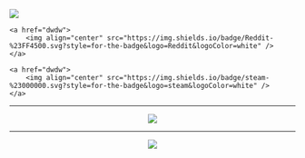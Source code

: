 <p>    
    <a href="dwdwdw">
        <img align="center" src="https://img.shields.io/badge/github-%23121011.svg?style=for-the-badge&logo=github&logoColor=white" />    
    </a>

    <a href="dwdw">
        <img align="center" src="https://img.shields.io/badge/Reddit-%23FF4500.svg?style=for-the-badge&logo=Reddit&logoColor=white" />    
    </a>

    <a href="dwdw">
        <img align="center" src="https://img.shields.io/badge/steam-%23000000.svg?style=for-the-badge&logo=steam&logoColor=white" />    
    </a>
</p>    

---

<p align="center">
    <img src="https://github-readme-stats.vercel.app/api?username=KingHector&show_icons=true&bg_color=ffffff00&hide_border=true&title_color=ffffff&text_color=ffffff" />
</p>

---

<p align="center">
    <img src="https://i.imgur.com/Aa8mB8H.gif" />
</p> 
